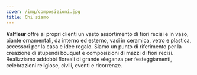 ```yaml
---
cover: /img/composizioni.jpg
title: Chi siamo
---
```

**Valfleur** offre ai propri clienti un vasto assortimento di fiori recisi e in vaso, piante ornamentali, da interno ed esterno, vasi in ceramica, vetro e plastica, accessori per la casa e idee regalo. Siamo un punto di riferimento per la creazione di stupendi bouquet e composizioni di mazzi di fiori recisi. Realizziamo addobbi floreali di grande eleganza per festeggiamenti, celebrazioni religiose, civili, eventi e ricorrenze.
